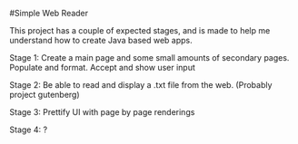 #Simple Web Reader

This project has a couple of expected stages, and is made to help me understand how to create Java based web apps. 

Stage 1: 
	Create a main page and some small amounts of secondary pages. 
	Populate and format. 
	Accept and show user input

Stage 2:
	Be able to read and display a .txt file from the web. (Probably project gutenberg)
	
Stage 3:
	Prettify UI with page by page renderings

Stage 4: 
	?